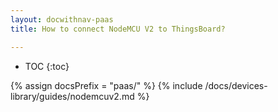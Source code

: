 ```yaml
---
layout: docwithnav-paas
title: How to connect NodeMCU V2 to ThingsBoard?

---
```


* TOC
{:toc}

{% assign docsPrefix = "paas/" %}
{% include /docs/devices-library/guides/nodemcuv2.md %}
